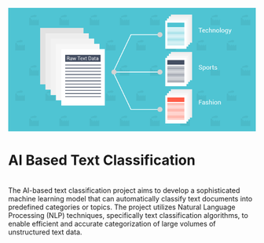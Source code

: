 ![logo](https://github.com/Manan2810/AI_Based_Text_Classification/blob/main/banner.png)
<h1>AI Based Text Classification</h1>

<br>
The AI-based text classification project aims to develop a sophisticated machine learning model that can automatically classify text documents into predefined categories or topics. The project utilizes Natural Language Processing (NLP) techniques, specifically text classification algorithms, to enable efficient and accurate categorization of large volumes of unstructured text data.
